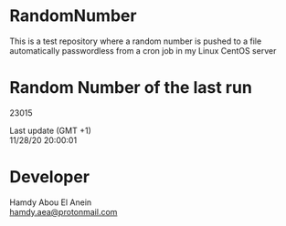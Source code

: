 # RandomNumber    
This is a test repository where a random number is pushed to a file automatically passwordless from a cron job in my Linux CentOS server    
# Random Number of the last run   
23015
      
Last update (GMT +1)    
11/28/20 20:00:01
# Developer    
Hamdy Abou El Anein   
hamdy.aea@protonmail.com
